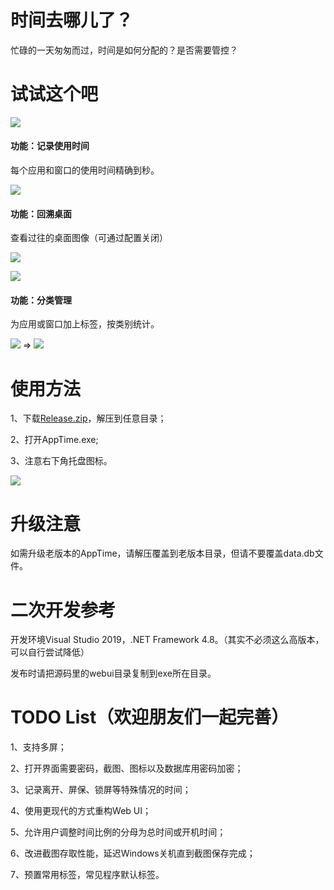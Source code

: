 # 时间去哪儿了？
忙碌的一天匆匆而过，时间是如何分配的？是否需要管控？

# 试试这个吧
![](https://github.com/newdraw/AppTime/blob/master/files/tv.jpg) 

#### 功能：记录使用时间
每个应用和窗口的使用时间精确到秒。

![](https://github.com/newdraw/AppTime/blob/master/files/list.jpg)

#### 功能：回溯桌面
查看过往的桌面图像（可通过配置关闭）

![](https://github.com/newdraw/AppTime/blob/master/files/time.jpg)

![](https://github.com/newdraw/AppTime/blob/master/files/playback.gif)

#### 功能：分类管理
为应用或窗口加上标签，按类别统计。

![](https://github.com/newdraw/AppTime/blob/master/files/tag.jpg)
=>
![](https://github.com/newdraw/AppTime/blob/master/files/tagview.jpg)
 
# 使用方法
1、下载[Release.zip](https://github.com/newdraw/AppTime/raw/master/Release%20v0.11.zip)，解压到任意目录；

2、打开AppTime.exe;

3、注意右下角托盘图标。

![](https://github.com/newdraw/AppTime/blob/master/files/icon.jpg) 

# 升级注意
如需升级老版本的AppTime，请解压覆盖到老版本目录，但请不要覆盖data.db文件。

# 二次开发参考
开发环境Visual Studio 2019，.NET Framework 4.8。（其实不必须这么高版本，可以自行尝试降低）

发布时请把源码里的webui目录复制到exe所在目录。

# TODO List（欢迎朋友们一起完善）
1、支持多屏；

2、打开界面需要密码，截图、图标以及数据库用密码加密；

3、记录离开、屏保、锁屏等特殊情况的时间；

4、使用更现代的方式重构Web UI；

5、允许用户调整时间比例的分母为总时间或开机时间；

6、改进截图存取性能，延迟Windows关机直到截图保存完成；

7、预置常用标签，常见程序默认标签。

